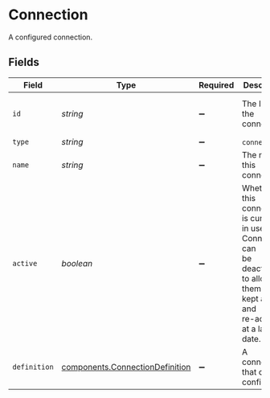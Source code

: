 # Connection

A configured connection.


## Fields

| Field                                                                                                                                             | Type                                                                                                                                              | Required                                                                                                                                          | Description                                                                                                                                       | Example                                                                                                                                           |
| ------------------------------------------------------------------------------------------------------------------------------------------------- | ------------------------------------------------------------------------------------------------------------------------------------------------- | ------------------------------------------------------------------------------------------------------------------------------------------------- | ------------------------------------------------------------------------------------------------------------------------------------------------- | ------------------------------------------------------------------------------------------------------------------------------------------------- |
| `id`                                                                                                                                              | *string*                                                                                                                                          | :heavy_minus_sign:                                                                                                                                | The ID of the connection.                                                                                                                         | 7b5e02bd-fa53-4ef0-b11e-1609d0f48cc5                                                                                                              |
| `type`                                                                                                                                            | *string*                                                                                                                                          | :heavy_minus_sign:                                                                                                                                | `connection`.                                                                                                                                     | connection                                                                                                                                        |
| `name`                                                                                                                                            | *string*                                                                                                                                          | :heavy_minus_sign:                                                                                                                                | The name of this connection.                                                                                                                      | My Connection                                                                                                                                     |
| `active`                                                                                                                                          | *boolean*                                                                                                                                         | :heavy_minus_sign:                                                                                                                                | Whether this connection is currently in use. Connections can<br/>be deactivated to allow for them to be kept around and<br/>re-activated at a later date. | true                                                                                                                                              |
| `definition`                                                                                                                                      | [components.ConnectionDefinition](../../models/components/connectiondefinition.md)                                                                | :heavy_minus_sign:                                                                                                                                | A connection that can be configured.                                                                                                              |                                                                                                                                                   |